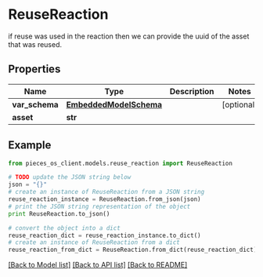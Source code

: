 # ReuseReaction

if reuse was used in the reaction then we can provide the uuid of the asset that was reused.

## Properties
Name | Type | Description | Notes
------------ | ------------- | ------------- | -------------
**var_schema** | [**EmbeddedModelSchema**](EmbeddedModelSchema.md) |  | [optional] 
**asset** | **str** |  | 

## Example

```python
from pieces_os_client.models.reuse_reaction import ReuseReaction

# TODO update the JSON string below
json = "{}"
# create an instance of ReuseReaction from a JSON string
reuse_reaction_instance = ReuseReaction.from_json(json)
# print the JSON string representation of the object
print ReuseReaction.to_json()

# convert the object into a dict
reuse_reaction_dict = reuse_reaction_instance.to_dict()
# create an instance of ReuseReaction from a dict
reuse_reaction_from_dict = ReuseReaction.from_dict(reuse_reaction_dict)
```
[[Back to Model list]](../README.md#documentation-for-models) [[Back to API list]](../README.md#documentation-for-api-endpoints) [[Back to README]](../README.md)



